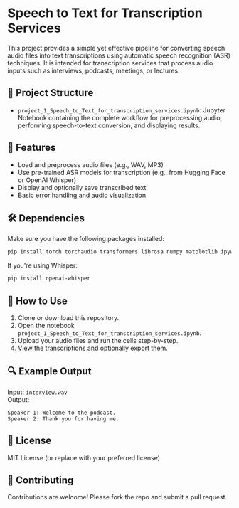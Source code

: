 
# Speech to Text for Transcription Services

This project provides a simple yet effective pipeline for converting speech audio files into text transcriptions using automatic speech recognition (ASR) techniques. It is intended for transcription services that process audio inputs such as interviews, podcasts, meetings, or lectures.

## 📁 Project Structure

- `project_1_Speech_to_Text_for_transcription_services.ipynb`: Jupyter Notebook containing the complete workflow for preprocessing audio, performing speech-to-text conversion, and displaying results.

## 🚀 Features

- Load and preprocess audio files (e.g., WAV, MP3)
- Use pre-trained ASR models for transcription (e.g., from Hugging Face or OpenAI Whisper)
- Display and optionally save transcribed text
- Basic error handling and audio visualization

## 🛠️ Dependencies

Make sure you have the following packages installed:

```bash
pip install torch torchaudio transformers librosa numpy matplotlib ipywidgets
```

If you're using Whisper:

```bash
pip install openai-whisper
```

## 📌 How to Use

1. Clone or download this repository.
2. Open the notebook `project_1_Speech_to_Text_for_transcription_services.ipynb`.
3. Upload your audio files and run the cells step-by-step.
4. View the transcriptions and optionally export them.

## 🔍 Example Output

Input: `interview.wav`  
Output:
```
Speaker 1: Welcome to the podcast.  
Speaker 2: Thank you for having me.
```

## 📄 License

MIT License (or replace with your preferred license)

## 🤝 Contributing

Contributions are welcome! Please fork the repo and submit a pull request.
